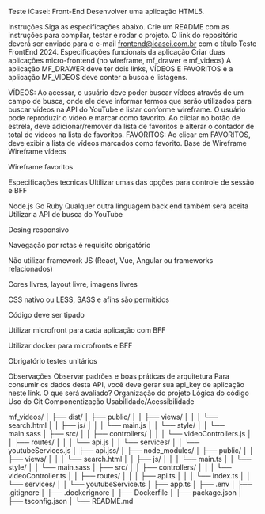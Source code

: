 Teste iCasei: Front-End
Desenvolver uma aplicação HTML5.

Instruções
Siga as especificações abaixo.
Crie um README com as instruções para compilar, testar e rodar o projeto.
O link do repositório deverá ser enviado para o e-mail frontend@icasei.com.br com o título Teste FrontEnd 2024.
Especificações funcionais da aplicação
Criar duas aplicações micro-frontend (no wireframe, mf_drawer e mf_videos) A aplicação MF_DRAWER deve ter dois links, VÍDEOS E FAVORITOS e a aplicação MF_VIDEOS deve conter a busca e listagens.

VÍDEOS:
Ao acessar, o usuário deve poder buscar vídeos através de um campo de busca, onde ele deve informar termos que serão utilizados para buscar vídeos na API do YouTube e listar conforme wireframe.
O usuário pode reproduzir o vídeo e marcar como favorito.
Ao cliclar no botão de estrela, deve adicionar/remover da lista de favoritos e alterar o contador de total de vídeos na lista de favoritos.
FAVORITOS:
Ao clicar em FAVORITOS, deve exibir a lista de vídeos marcados como favorito.
Base de Wireframe
Wireframe vídeos

Wireframe favoritos

Especificações tecnicas
Ultilizar umas das opções para controle de sessão e BFF

Node.js
Go
Ruby
Qualquer outra linguagem back end também será aceita
Utilizar a API de busca do YouTube

Desing responsivo

Navegação por rotas é requisito obrigatório

Não utilizar framework JS (React, Vue, Angular ou frameworks relacionados)

Cores livres, layout livre, imagens livres

CSS nativo ou LESS, SASS e afins são permitidos

Código deve ser tipado

Utilizar microfront para cada aplicação com BFF

Utilizar docker para microfronts e BFF

Obrigatório testes unitários

Observações
Observar padrões e boas práticas de arquitetura
Para consumir os dados desta API, você deve gerar sua api_key de aplicação neste link.
O que será avaliado?
Organização do projeto
Lógica do código
Uso do Git
Componentização
Usabilidade/Acessibilidade


mf_videos/
│
├── dist/
│   ├── public/
│   │   ├── views/
│   │   │   └── search.html
│   │   ├── js/
│   │   │   └── main.js
│   │   └── style/
│   │       └── main.sass
│   ├── src/
│   │   ├── controllers/
│   │   │   └── videoControllers.js
│   │   ├── routes/
│   │   │   └── api.js
│   │   └── services/
│   │       └── youtubeServices.js
│   ├── api.jss/
│   ├── node_modules/
│   ├── public/
│   │   ├── views/
│   │   │   └── search.html
│   │   ├── js/
│   │   │   └── main.ts
│   │   └── style/
│   │       └── main.sass
│   ├── src/
│   │   ├── controllers/
│   │   │   └── videoController.ts
│   │   ├── routes/
│   │   │   ├── api.ts
│   │   │   └── index.ts
│   │   └── services/
│   │       └── youtubeService.ts
│   ├── app.ts
│   ├── .env
│   ├── .gitignore
│   ├── .dockerignore
│   ├── Dockerfile
│   ├── package.json
│   ├── tsconfig.json
│   └── README.md       
